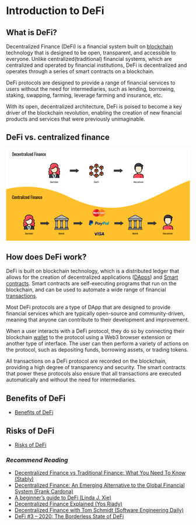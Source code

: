 # Introduction to DeFi

## What is DeFi?

Decentralized Finance (DeFi) is a financial system built on [blockchain](../../../blockchain/README.md) technology that is designed to be open, transparent, and accessible to everyone. Unlike centralized(traditional) financial systems, which are centralized and operated by financial institutions, DeFi is decentralized and operates through a series of smart contracts on a blockchain.

DeFi protocols are designed to provide a range of financial services to users without the need for intermediaries, such as lending, borrowing, staking, swapping, farming, leverage farming and insurance, etc. 

With its open, decentralized architecture, DeFi is poised to become a key driver of the blockchain revolution, enabling the creation of new financial products and services that were previously unimaginable.

## DeFi vs. centralized finance
![](../../../assets/images/defi-work.png)

## How does DeFi work?

DeFi is built on blockchain technology, which is a distributed ledger that allows for the creation of decentralized applications ([DApps](../../../dapp/what-is-dapp.md)) and [Smart contracts](../../../smart-contract/patterns-&-best-practices.md). Smart contracts are self-executing programs that run on the blockchain, and can be used to automate a wide range of financial [transactions](../../../ethereum/concepts/transaction.md).

Most DeFi protocols are a type of DApp that are designed to provide financial services which are typically open-source and community-driven, meaning that anyone can contribute to their development and improvement.

When a user interacts with a DeFi protocol, they do so by connecting their blockchain [wallet](../../../blockchain/README.md) to the protocol using a Web3 browser extension or another type of interface. The user can then perform a variety of actions on the protocol, such as depositing funds, borrowing assets, or trading tokens.

All transactions on a DeFi protocol are recorded on the blockchain, providing a high degree of transparency and security. The smart contracts that power these protocols also ensure that all transactions are executed automatically and without the need for intermediaries.

## Benefits of DeFi

- [Benefits of DeFi](./benefits-of-defi.md)

## Risks of DeFi

- [Risks of DeFi](./risks-of-defi.md)

### *Recommend Reading*

- [Decentralized Finance vs Traditional Finance: What You Need To Know (Stably)](https://medium.com/stably-blog/decentralized-finance-vs-traditional-finance-what-you-need-to-know-3b57aed7a0c2)
- [Decentralized Finance: An Emerging Alternative to the Global Financial System (Frank Cardona)](https://www.visualcapitalist.com/decentralized-finance/)
- [A beginner’s guide to DeFi (Linda J. Xie)](https://nakamoto.com/beginners-guide-to-defi/)
- [Decentralized Finance Explained (Yos Riady)](https://yos.io/2019/12/08/decentralized-finance-explained/)
- [Decentralized Finance with Tom Schmidt (Software Engineering Daily)](https://softwareengineeringdaily.com/2020/02/25/decentralized-finance-with-tom-schmidt/) 
- [DeFi #3 – 2020: The Borderless State of DeFi](https://research.binance.com/analysis/2020-borderless-state-of-defi)
